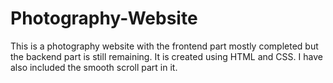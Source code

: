 # Photography-Website
This is a photography website with the frontend part mostly completed but the backend part is still remaining. It is created using HTML and CSS. I have also included the smooth scroll part in it.
